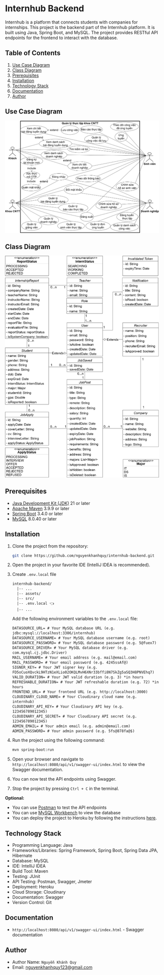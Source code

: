 # Internhub Backend

Internhub is a platform that connects students with companies for internships. This project is the backend part of the Internhub platform. It is built using Java, Spring Boot, and MySQL. The project provides RESTful API endpoints for the frontend to interact with the database.

## Table of Contents

1. [Use Case Diagram](#use-case-diagram)
2. [Class Diagram](#class-diagram)
3. [Prerequisites](#prerequisites)
4. [Installation](#installation)
5. [Technology Stack](#technology-stack)
6. [Documentation](#documentation)
7. [Author](#author)

## Use Case Diagram

![Use Case Diagram](/assets/UseCaseDiagram.png)

## Class Diagram

![Class Diagram](/assets/ClassDiagram.png)

## Prerequisites

- [Java Development Kit (JDK)](https://www.oracle.com/java/technologies/downloads/) 21 or later
- [Apache Maven](https://maven.apache.org/download.cgi) 3.9.9 or later
- [Spring Boot](https://spring.io/projects/spring-boot) 3.4.0 or later
- [MySQL](https://dev.mysql.com/downloads/mysql/) 8.0.40 or later

## Installation

1. Clone the project from the repository:

    ```sh
    git clone https://github.com/nguyenkhanhquy/internhub-backend.git
    ```

2. Open the project in your favorite IDE (IntelliJ IDEA is recommended).

3. Create `.env.local` file

   ```plaintext
   internhub-backend/
     |-- ...
     |-- assets/
     |-- src/
     |-- .env.local 👈
     |-- ...
   ```

    Add the following environment variables to the `.env.local` file:
    
    ```plaintext
   DATASOURCE_URL= # Your MySQL database URL (e.g. jdbc:mysql://localhost:3306/internhub)
   DATASOURCE_USERNAME= # Your MySQL database username (e.g. root)
   DATASOURCE_PASSWORD= # Your MySQL database password (e.g. 5@fuex7)
   DATASOURCE_DRIVER= # Your MySQL database driver (e.g. com.mysql.cj.jdbc.Driver)
   MAIL_USERNAME= # Your email address (e.g. mail@email.com)
   MAIL_PASSWORD= # Your email password (e.g. 4245ssAf@)
   SIGNER_KEY= # Your JWT signer key (e.g. FD5oCuoXQvckL9HTzN1eXLio02OKQLMvH6XNr33bffi8N7SkZg5aSQ3H8PNVEhq7)
   VALID_DURATION= # Your JWT valid duration (e.g. 3) *in hours
   REFRESHABLE_DURATION= # Your JWT refreshable duration (e.g. 72) *in hours
   FRONTEND_URL= # Your frontend URL (e.g. http://localhost:3000)
   CLOUDINARY_CLOUD_NAME= # Your Cloudinary cloud name (e.g. internhub)
   CLOUDINARY_API_KEY= # Your Cloudinary API key (e.g. 123456789012345)
   CLOUDINARY_API_SECRET= # Your Cloudinary API secret (e.g. 123456789012345)
   ADMIN_EMAIL= # Your admin email (e.g. admin@email.com)
   ADMIN_PASSWORD= # Your admin password (e.g. 5fs@878fa@$)
   ```

4. Run the project using the following command:

    ```sh
    mvn spring-boot:run
    ```

5. Open your browser and navigate to `http://localhost:8080/api/v1/swagger-ui/index.html` to view the Swagger documentation.

6. You can now test the API endpoints using Swagger.

7. Stop the project by pressing `Ctrl + C` in the terminal.

**Optional:**

- You can use [Postman](https://www.postman.com/downloads) to test the API endpoints
- You can use [MySQL Workbench](https://dev.mysql.com/downloads/workbench) to view the database
- You can deploy the project to Heroku by following the instructions [here](https://devcenter.heroku.com/articles/getting-started-with-java).

## Technology Stack

- Programming Language: Java
- Frameworks/Libraries: Spring Framework, Spring Boot, Spring Data JPA, Hibernate
- Database: MySQL
- IDE: IntelliJ IDEA
- Build Tool: Maven
- Testing: JUnit
- API Testing: Postman, Swagger, Jmeter
- Deployment: Heroku
- Cloud Storage: Cloudinary
- Documentation: Swagger
- Version Control: Git

## Documentation

- `http://localhost:8080/api/v1/swagger-ui/index.html` - Swagger documentation

## Author

- Author Name: `Nguyễn Khánh Quy`
- Email: <nguyenkhanhquy123@gmail.com>
